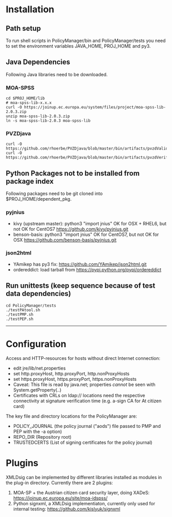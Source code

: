 # Installation

## Path setup
To run shell scripts in PolicyManager/bin and PolicyManager/tests you need to 
set the environment variables JAVA_HOME, PROJ_HOME and py3. 

## Java Dependencies
Following Java libraries need to be downloaded.
### MOA-SPSS

    cd $PROJ_HOME/lib
    # moa-spss-lib-x.x.x
    curl -O https://joinup.ec.europa.eu/system/files/project/moa-spss-lib-2.0.3.zip
    unzip moa-spss-lib-2.0.3.zip
    ln -s moa-spss-lib-2.0.3 moa-spss-lib

### PVZDjava

    curl -O https://github.com/rhoerbe/PVZDjava/blob/master/bin/artifacts/pvzdValidateXsd/pvzdValidateXsd.jar
    curl -O https://github.com/rhoerbe/PVZDjava/blob/master/bin/artifacts/pvzdVerifySig/pvzdVerifySig.jar

## Python Packages not to be installed from package index
Following packages need to be git cloned into $PROJ_HOME/dependent_pkg.

### pyjnius
* kivy (upstream master): python3 "import jnius" OK for OSX + RHEL6, but not OK for CentOS7
    https://github.com/kivy/pyjnius.git
* benson-basis: python3 "import jnius" OK for CentOS7, but not OK for OSX
    https://github.com/benson-basis/pyjnius.git

### json2html
* YAmikep has py3 fix:
    https://github.com/YAmikep/json2html.git
* ordereddict:
    load tarball from https://pypi.python.org/pypi/ordereddict

## Run unittests (keep sequence because of test data dependencies)

    cd PolicyManager/tests
    ./testPAtool.sh
    ./testPMP.sh
    ./testPEP.sh

---

# Configuration
Access and HTTP-resources for hosts without direct Internet connection:
* edit jre/lib/net.properties
* set http.proxyHost, http.proxyPort, http.nonProxyHosts
* set https.proxyHost, https.proxyPort, https.nonProxyHosts
* Caveat: This file is read by java.net; properties _cannot_ be seen with System.getProperty(..)
* Certificates with CRLs on ldap:// locations need the respective connectivity at signature 
verification time (e.g. a-sign CA for At citizen card)


The key file and directory locations for the PolicyManager are:
* POLICY_JOURNAL  (the policy journal ("aods") file passed to PMP and PEP with the -a option)
* REPO_DIR        (Repository root)
* TRUSTEDCERTS    (List of signing certificates for the policy journal)

# Plugins
XMLDsig can be implemented by different libraries installed as modules in the plug-in directory.
Currently there are 2 plugins:
1. MOA-SP + the Austrian citizen card security layer, doing XADeS: https://joinup.ec.europa.eu/site/moa-idspss/
2. Python signxml, a XMLDsig implementiaton, currently only used for internal testing: https://github.com/kislyuk/signxml
